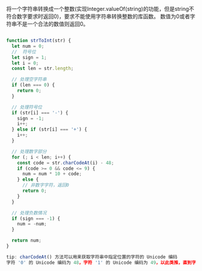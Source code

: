 将一个字符串转换成一个整数(实现Integer.valueOf(string)的功能，但是string不符合数字要求时返回0)，要求不能使用字符串转换整数的库函数。 数值为0或者字符串不是一个合法的数值则返回0。

```js

function strToInt(str) {
  let num = 0;
  //  符号位
  let sign = 1;
  let i = 0;
  const len = str.length;

  // 处理空字符串
  if (len === 0) {
    return 0;
  }

  // 处理符号位
  if (str[i] === '-') {
    sign = -1;
    i++;
  } else if (str[i] === '+') {
    i++;
  }

  // 处理数字部分
  for (; i < len; i++) {
    const code = str.charCodeAt(i) - 48;
    if (code >= 0 && code <= 9) {
      num = num * 10 + code;
    } else {
      // 非数字字符，返回0
      return 0;
    }
  }

  // 处理负数情况
  if (sign === -1) {
    num = -num;
  }

  return num;
}

tip: charCodeAt() 方法可以用来获取字符串中指定位置的字符的 Unicode 编码
字符 '0' 的 Unicode 编码为 48，字符 '1' 的 Unicode 编码为 49，以此类推，直到字符 '9' 的 Unicode 编码为 57。
```

